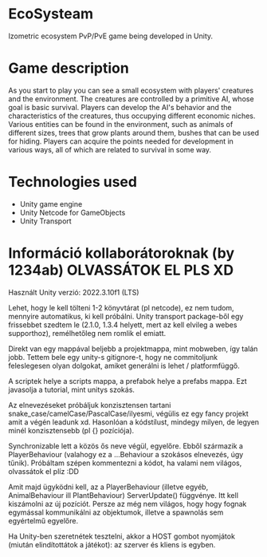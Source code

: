 # EcoSysteam

Izometric ecosystem PvP/PvE game being developed in Unity.
# Game description
As you start to play you can see a small ecosystem with players' creatures and the environment. The creatures are controlled by a primitive AI, whose goal is basic survival. Players can develop the AI's behavior and the characteristics of the creatures, thus occupying different economic niches. Various entities can be found in the environment, such as animals of different sizes, trees that grow plants around them, bushes that can be used for hiding. Players can acquire the points needed for development in various ways, all of which are related to survival in some way.
# Technologies used
* Unity game engine
* Unity Netcode for GameObjects
* Unity Transport

# Információ kollaborátoroknak (by 1234ab) OLVASSÁTOK EL PLS XD

Használt Unity verzió: 2022.3.10f1 (LTS)

Lehet, hogy le kell tölteni 1-2 könyvtárat (pl netcode), ez nem tudom, mennyire automatikus, ki kell próbálni. Unity transport package-ből egy frissebbet szedtem le (2.1.0, 1.3.4 helyett, mert az kell elvileg a webes supporthoz), remélhetőleg nem romlik el emiatt.

Direkt van egy mappával beljebb a projektmappa, mint mobweben, így talán jobb. Tettem bele egy unity-s gitignore-t, hogy ne commitoljunk feleslegesen olyan dolgokat, amiket generálni is lehet / platformfüggő.

A scriptek helye a scripts mappa, a prefabok helye a prefabs mappa. Ezt javasolja a tutorial, mint unitys szokás.

Az elnevezéseket próbáljuk konzisztensen tartani snake_case/camelCase/PascalCase/ilyesmi, végülis ez egy fancy projekt amit a végén leadunk xd. Hasonlóan a kódstílust, mindegy milyen, de legyen minél konzisztensebb (pl {} pozíciója).

Synchronizable lett a közös ős neve végül, egyelőre. Ebből származik a PlayerBehaviour (valahogy ez a ...Behaviour a szokásos elnevezés, úgy tűnik). Próbáltam szépen kommentezni a kódot, ha valami nem világos, olvassátok el plíz :DD

Amit majd ügyködni kell, az a PlayerBehaviour (illetve egyéb, AnimalBehaviour ill PlantBehaviour) ServerUpdate() függvénye. Itt kell kiszámolni az új pozíciót. Persze az még nem világos, hogy hogy fognak egymással kommunikálni az objektumok, illetve a spawnolás sem egyértelmű egyelőre.

Ha Unity-ben szeretnétek tesztelni, akkor a HOST gombot nyomjátok (miután elindítottátok a játékot): az szerver és kliens is egyben.

